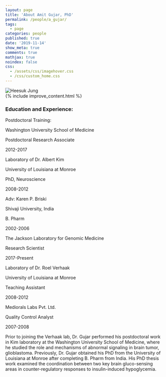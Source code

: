 ```yaml
---
layout: page
title: 'About Amit Gujar, PhD'
permalink: /people/a_gujar/
tags:
  - page
categories: people
published: true
date: '2019-11-14'
show_meta: true
comments: true
mathjax: true
noindex: false
css:
  - /assets/css/imagehover.css
  - /css/custom_home.css
---
```


<div class="row">
<div class="col"><div class="holder smooth">
    <img src="{{ site.url }}/assets/img/people/hs_jung.jpg" alt="Heesuk Jung" />
</div></div>
</div>
{% include improve_content.html %}

### Education and Experience:

Postdoctoral Training:

Washington University School of Medicine

Postdoctoral Research Associate

2012-2017

Laboratory of Dr. Albert Kim

University of Louisiana at Monroe

PhD, Neuroscience

2008-2012

Adv: Karen P. Briski

Shivaji University, India

B. Pharm

2002-2006

The Jackson Laboratory for Genomic Medicine

Research Scientist

2017-Present

Laboratory of Dr. Roel Verhaak

University of Louisiana at Monroe

Teaching Assistant

2008-2012

Mediorals Labs Pvt. Ltd.

Quality Control Analyst

2007-2008

Prior to joining the Verhaak lab, Dr. Gujar performed his postdoctoral work in Kim laboratory at the Washington University School of Medicine, where he studied the role and mechanisms of abnormal signaling in brain tumor, glioblastoma. Previously, Dr. Gujar obtained his PhD from the University of Louisiana at Monroe after completing B. Pharm from India. His PhD thesis work examined the coordination between two key brain gluco-sensing areas in counter-regulatory responses to insulin-induced hypoglycemia.
